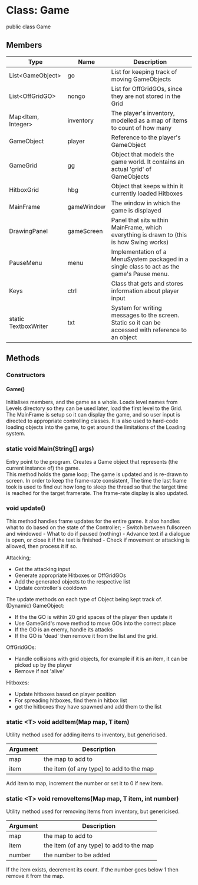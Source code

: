<h1>Class: Game</h1>
public class Game
<h2>Members</h2>

 Type | Name | Description
------|------|-------------
List&lt;GameObject> |go| List for keeping track of moving GameObjects
List&lt;OffGridGO> |nongo| List for OffGridGOs, since they are not stored in the Grid
Map&lt;Item, Integer> |inventory| The player's inventory, modelled as a map of items to count of how many 
GameObject |player| Reference to the player's GameObject
GameGrid |gg| Object that models the game world. It contains an actual 'grid' of GameObjects
HitboxGrid |hbg| Object that keeps within it currently loaded Hitboxes
MainFrame |gameWindow| The window in which the game is displayed
DrawingPanel |gameScreen| Panel that sits within MainFrame, which everything is drawn to (this is how Swing works)
PauseMenu |menu| Implementation of a MenuSystem packaged in a single class to act as the game's Pause menu.
Keys |ctrl| Class that gets and stores information about player input
static TextboxWriter |txt| System for writing messages to the screen. Static so it can be accessed with reference to an object

<h2>Methods</h2>

<h3>Constructors</h3>
<h4>Game()</h4>
Initialises members, and the game as a whole. Loads level names from Levels directory so they can be used later, load the first level to the Grid.
The MainFrame is setup so it can display the game, and so user input is directed to appropriate controlling classes.
It is also used to hard-code loading objects into the game, to get around the limitations of the Loading system.

<h3>static void Main(String[] args)</h3>

Entry point to the program. Creates a Game object that represents (the current instance of) the game.  
This method holds the game loop;
The game is updated and is re-drawn to screen.
In order to keep the frame-rate consistent, The time the last frame took is used to find out how long to sleep the thread so that the target time is reached for the target framerate. The frame-rate display is also updated.

<h3>void update()</h3>
This method handles frame updates for the entire game.  
It also handles what to do based on the state of the Controller;  
- Switch between fullscreen and windowed
- What to do if paused (nothing)
- Advance text if a dialogue is open, or close it if the text is finished
- Check if movement or attacking is allowed, then process it if so.
 
Attacking;
- Get the attacking input
- Generate appropriate Hitboxes or OffGridGOs
- Add the generated objects to the respective list
- Update controller's cooldown

The update methods on each type of Object being kept track of.  
(Dynamic) GameObject:
- If the the GO is within 20 grid spaces of the player then update it
- Use GameGrid's move method to move GOs into the correct place
- If the GO is an enemy, handle its attacks
- If the GO is 'dead' then remove it from the list and the grid.

OffGridGOs:  
- Handle collisions with grid objects, for example if it is an item, it can be picked up by the player
- Remove if not 'alive'

Hitboxes:
- Update hitboxes based on player position
- For spreading hitboxes, find them in hitbox list
- get the hitboxes they have spawned and add them to the list

<h3>static &lt;T> void addItem(Map<T, Integer> map, T item)</h3>
Utility method used for adding items to inventory, but genericised.

| Argument | Description |
| --- | --- |
| map | the map to add to |
| item | the item (of any type) to add to the map |

Add item to map, increment the number or set it to 0 if new item.

<h3>static &lt;T> void removeItems(Map<T, Integer> map, T item, int number)</h3>
Utility method used for removing items from inventory, but genericised.

| Argument | Description |
| --- | --- |
| map | the map to add to |
| item | the item (of any type) to add to the map |
| number | the number to be added |

If the item exists, decrement its count. If the number goes below 1 then remove it from the map.